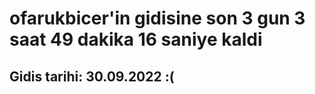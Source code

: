 # ofarukbicer'in gidisine son 3 gun 3 saat 49 dakika 16 saniye kaldi

## Gidis tarihi: 30.09.2022 :(